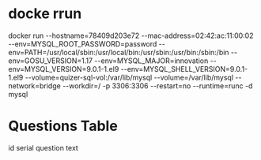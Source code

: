 # docke rrun

docker run --hostname=78409d203e72 --mac-address=02:42:ac:11:00:02 --env=MYSQL_ROOT_PASSWORD=password --env=PATH=/usr/local/sbin:/usr/local/bin:/usr/sbin:/usr/bin:/sbin:/bin --env=GOSU_VERSION=1.17 --env=MYSQL_MAJOR=innovation --env=MYSQL_VERSION=9.0.1-1.el9 --env=MYSQL_SHELL_VERSION=9.0.1-1.el9 --volume=quizer-sql-vol:/var/lib/mysql --volume=/var/lib/mysql --network=bridge --workdir=/ -p 3306:3306 --restart=no --runtime=runc -d mysql

# Questions Table

id serial
question text
